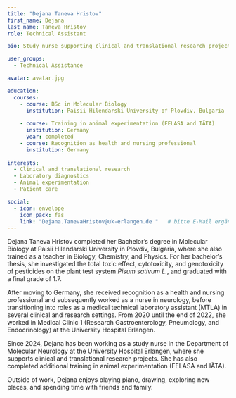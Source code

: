 ```yaml
---
title: "Dejana Taneva Hristov"
first_name: Dejana
last_name: Taneva Hristov
role: Technical Assistant

bio: Study nurse supporting clinical and translational research projects in the Department of Molecular Neurology, University Hospital Erlangen. Background in molecular biology and medical technical laboratory assistance.

user_groups:
  - Technical Assistance

avatar: avatar.jpg

education:
  courses:
    - course: BSc in Molecular Biology
      institution: Paisii Hilendarski University of Plovdiv, Bulgaria
     
    - course: Training in animal experimentation (FELASA and IÄTA)
      institution: Germany
      year: completed
    - course: Recognition as health and nursing professional
      institution: Germany
      
interests:
  - Clinical and translational research
  - Laboratory diagnostics
  - Animal experimentation
  - Patient care

social:
  - icon: envelope
    icon_pack: fas
    link: "Dejana.TanevaHristov@uk-erlangen.de "   # bitte E-Mail ergänzen
---
```


Dejana Taneva Hristov completed her Bachelor’s degree in Molecular Biology at Paisii Hilendarski University in Plovdiv, Bulgaria, where she also trained as a teacher in Biology, Chemistry, and Physics. For her bachelor’s thesis, she investigated the total toxic effect, cytotoxicity, and genotoxicity of pesticides on the plant test system *Pisum sativum L.*, and graduated with a final grade of 1.7.  

After moving to Germany, she received recognition as a health and nursing professional and subsequently worked as a nurse in neurology, before transitioning into roles as a medical technical laboratory assistant (MTLA) in several clinical and research settings. From 2020 until the end of 2022, she worked in Medical Clinic 1 (Research Gastroenterology, Pneumology, and Endocrinology) at the University Hospital Erlangen.  

Since 2024, Dejana has been working as a study nurse in the Department of Molecular Neurology at the University Hospital Erlangen, where she supports clinical and translational research projects. She has also completed additional training in animal experimentation (FELASA and IÄTA).  

Outside of work, Dejana enjoys playing piano, drawing, exploring new places, and spending time with friends and family.  
